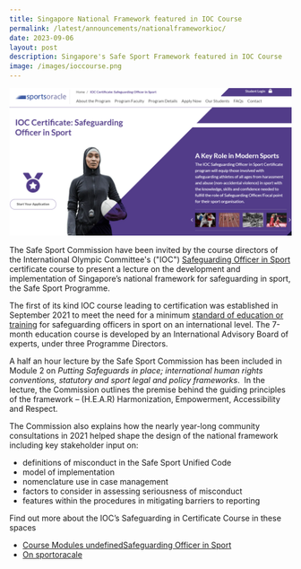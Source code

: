 ```yaml
---
title: Singapore National Framework featured in IOC Course
permalink: /latest/announcements/nationalframeworkioc/
date: 2023-09-06
layout: post
description: Singapore's Safe Sport Framework featured in IOC Course
image: /images/ioccourse.png
---
```

![Screengrab of IOC course](/images/Resources%20Images/ioccourse.png)

The Safe Sport Commission have been invited by the course directors of the International Olympic Committee's ("IOC") [Safeguarding Officer in Sport](https://olympics.com/ioc/news/ioc-launches-the-international-safeguarding-officer-in-sport-certificate) certificate course to present a lecture on the development and implementation of Singapore’s national framework for safeguarding in sport, the Safe Sport Programme.

The first of its kind IOC course leading to certification was established in September 2021 to meet the need for a minimum [standard of education or training](https://www.sportsoracle.com/course/ioc-certificate-safeguarding-officer-in-sport/) for safeguarding officers in sport on an international level. The 7-month education course is developed by an International Advisory Board of experts, under three Programme Directors.

A half an hour lecture by the Safe Sport Commission has been included in Module 2 on _Putting Safeguards in place; international human rights conventions, statutory and sport legal and policy frameworks_.  In the lecture, the Commission outlines the premise behind the guiding principles of the framework – (H.E.A.R) Harmonization, Empowerment, Accessibility and Respect.

The Commission also explains how the nearly year-long community consultations in 2021 helped shape the design of the national framework including key stakeholder input on:

* definitions of misconduct in the Safe Sport Unified Code
* model of implementation
* nomenclature use in case management
* factors to consider in assessing seriousness of misconduct
* features within the procedures in mitigating barriers to reporting

Find out more about the IOC’s Safeguarding in Certificate Course in these spaces

* [Course Modules ](https://stillmed.olympics.com/media/Documents/Athletes/Safeguarding/IOC-Safeguarding-Certificate-Information.pdf) 
[undefined](https://olympics.com/ioc/news/ioc-launches-the-international-safeguarding-officer-in-sport-certificate)[Safeguarding Officer in Sport](https://olympics.com/ioc/news/ioc-launches-the-international-safeguarding-officer-in-sport-certificate)
* [On sportoracale](https://www.sportsoracle.com/course/ioc-certificate-safeguarding-officer-in-sport/)